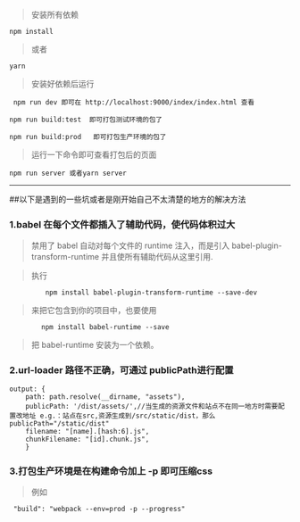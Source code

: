#### 

>安装所有依赖

```
npm install
```
>或者

```
yarn 
```

>安装好依赖后运行

```
 npm run dev 即可在 http://localhost:9000/index/index.html 查看
```


```
npm run build:test  即可打包测试环境的包了

npm run build:prod   即可打包生产环境的包了
```
>运行一下命令即可查看打包后的页面

```
npm run server 或者yarn server
```


----------



##以下是遇到的一些坑或者是刚开始自己不太清楚的地方的解决方法

### 1.babel 在每个文件都插入了辅助代码，使代码体积过大
> 禁用了 babel 自动对每个文件的 runtime 注入，而是引入 babel-plugin-transform-runtime 并且使所有辅助代码从这里引用.

> 执行 

```
         npm install babel-plugin-transform-runtime --save-dev
```

 > 来把它包含到你的项目中，也要使用 

```
        npm install babel-runtime --save
```
  > 把 babel-runtime 安装为一个依赖。

### 2.url-loader 路径不正确，可通过 publicPath进行配置

```
output: {
	path: path.resolve(__dirname, "assets"),
    publicPath: '/dist/assets/',//当生成的资源文件和站点不在同一地方时需要配置改地址 e.g.：站点在src,资源生成到/src/static/dist，那么publicPath="/static/dist"
    filename: "[name].[hash:6].js",
    chunkFilename: "[id].chunk.js",
    }
```

### 3.打包生产环境是在构建命令加上 -p 即可压缩css

> 例如

```
 "build": "webpack --env=prod -p --progress"
```
### 